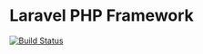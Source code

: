# Laravel PHP Framework

[![Build Status](https://travis-ci.org/zvoanhkietz/phpunit_tutorial.svg)](https://travis-ci.org/zvoanhkietz/phpunit_tutorial)